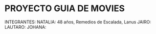 # PROYECTO GUIA DE MOVIES
 INTEGRANTES: 
 NATALIA: 48 años, Remedios de Escalada, Lanus
 JAIRO:
 LAUTARO:
 JOHANA:
 